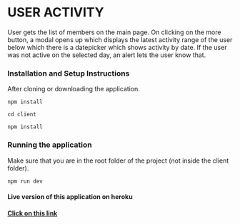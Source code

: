 <h1>USER ACTIVITY</h1>
User gets the list of members on the main page. 
On clicking on the more button, a modal opens up which displays the latest activity range of the user below which there is a datepicker which shows activity by date.
If the user was not active on the selected day, an alert lets the user know that.

<h3>Installation and Setup Instructions</h3>
After cloning or downloading the application.

<code>npm install</code>

<code>cd client</code>

<code>npm install</code>

<h3>Running the application</h3>
Make sure that you are in the root folder of the project (not inside the client folder).

<code>npm run dev</code>

<h4>Live version of this application on heroku<h4>

<strong><a href="https://aqueous-falls-87088.herokuapp.com/" target="_blank">Click on this link</a></strong>
